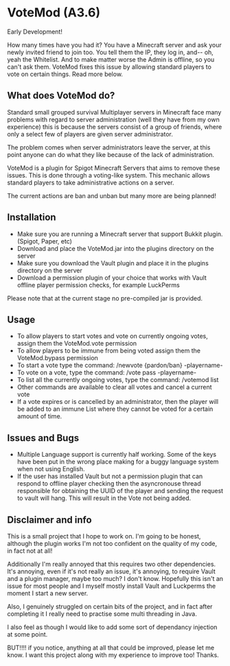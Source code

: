 # VoteMod (A3.6)
Early Development!

How many times have you had it? You have a Minecraft server and ask your newly invited friend to join too. You tell them the IP, they log in, and-- oh, yeah the Whitelist. And to make matter worse the Admin is offline, so you can't ask them. VoteMod fixes this issue by allowing standard players to vote on certain things. Read more below.

## What does VoteMod do?
Standard small grouped survival Multiplayer servers in Minecraft face many problems with regard to server administration (well they have from my own experience) this is because the servers consist of a group of friends, where only a select few of players are given server administrator.

The problem comes when server administrators leave the server, at this point anyone can do what they like because of the lack of administration.

VoteMod is a plugin for Spigot Minecraft Servers that aims to remove these issues. This is done through a voting-like system. This mechanic allows standard players to take administrative actions on a server.

The current actions are ban and unban but many more are being planned!

## Installation
- Make sure you are running a Minecraft server that support Bukkit plugin. (Spigot, Paper, etc)
- Download and place the VoteMod.jar into the plugins directory on the server
- Make sure you download the Vault plugin and place it in the plugins directory on the server
- Download a permission plugin of your choice that works with Vault offline player permission checks, for example LuckPerms

Please note that at the current stage no pre-compiled jar is provided.
## Usage
- To allow players to start votes and vote on currently ongoing votes, assign them the VoteMod.vote permission
- To allow players to be immune from being voted assign them the VoteMod.bypass permission
- To start a vote type the command: /newvote {pardon/ban} -playername-
- To vote on a vote, type the command: /vote pass -playername-
- To list all the currently ongoing votes, type the command: /votemod list
- Other commands are available to clear all votes and cancel a current vote
- If a vote expires or is cancelled by an administrator, then the player will be added to an immune List where they cannot be voted for a certain amount of time.

## Issues and Bugs
- Multiple Language support is currently half working. Some of the keys have been put in the wrong place making for a buggy language system when not using English.
- If the user has installed Vault but not a permission plugin that can respond to offline player checking then the asyncronouse thread responsible for obtaining the UUID of the player and sending the request to vault will hang. This will result in the Vote not being added. 

## Disclaimer and info
This is a small project that I hope to work on. I'm going to be honest, although the plugin works I'm not too confident on the quality of my code, in fact not at all!

Additionally I'm really annoyed that this requires two other dependencies. It's annoying, even if it's not really an issue, it's annoying, to require Vault and a plugin manager, maybe too much? I don't know. Hopefully this isn't an issue for most people and I myself mostly install Vault and Luckperms the moment I start a new server.

Also, I genuinely struggled on certain bits of the project, and in fact after completing it I really need to practise some multi threading in Java.

I also feel as though I would like to add some sort of dependancy injection at some point.

BUT!!!! if you notice, anything at all that could be improved, please let me know. I want this project along with my experience to improve too! Thanks.

